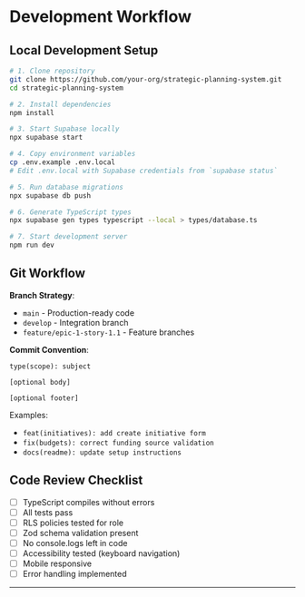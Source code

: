 # Development Workflow

## Local Development Setup

```bash
# 1. Clone repository
git clone https://github.com/your-org/strategic-planning-system.git
cd strategic-planning-system

# 2. Install dependencies
npm install

# 3. Start Supabase locally
npx supabase start

# 4. Copy environment variables
cp .env.example .env.local
# Edit .env.local with Supabase credentials from `supabase status`

# 5. Run database migrations
npx supabase db push

# 6. Generate TypeScript types
npx supabase gen types typescript --local > types/database.ts

# 7. Start development server
npm run dev
```

## Git Workflow

**Branch Strategy**:

- `main` - Production-ready code
- `develop` - Integration branch
- `feature/epic-1-story-1.1` - Feature branches

**Commit Convention**:

```
type(scope): subject

[optional body]

[optional footer]
```

Examples:
- `feat(initiatives): add create initiative form`
- `fix(budgets): correct funding source validation`
- `docs(readme): update setup instructions`

## Code Review Checklist

- [ ] TypeScript compiles without errors
- [ ] All tests pass
- [ ] RLS policies tested for role
- [ ] Zod schema validation present
- [ ] No console.logs left in code
- [ ] Accessibility tested (keyboard navigation)
- [ ] Mobile responsive
- [ ] Error handling implemented

---
